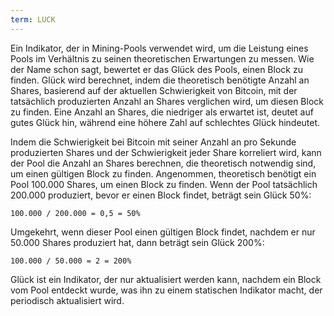 ```yaml
---
term: LUCK
---
```


Ein Indikator, der in Mining-Pools verwendet wird, um die Leistung eines Pools im Verhältnis zu seinen theoretischen Erwartungen zu messen. Wie der Name schon sagt, bewertet er das Glück des Pools, einen Block zu finden. Glück wird berechnet, indem die theoretisch benötigte Anzahl an Shares, basierend auf der aktuellen Schwierigkeit von Bitcoin, mit der tatsächlich produzierten Anzahl an Shares verglichen wird, um diesen Block zu finden. Eine Anzahl an Shares, die niedriger als erwartet ist, deutet auf gutes Glück hin, während eine höhere Zahl auf schlechtes Glück hindeutet.

Indem die Schwierigkeit bei Bitcoin mit seiner Anzahl an pro Sekunde produzierten Shares und der Schwierigkeit jeder Share korreliert wird, kann der Pool die Anzahl an Shares berechnen, die theoretisch notwendig sind, um einen gültigen Block zu finden. Angenommen, theoretisch benötigt ein Pool 100.000 Shares, um einen Block zu finden. Wenn der Pool tatsächlich 200.000 produziert, bevor er einen Block findet, beträgt sein Glück 50%:

```text
100.000 / 200.000 = 0,5 = 50%
```

Umgekehrt, wenn dieser Pool einen gültigen Block findet, nachdem er nur 50.000 Shares produziert hat, dann beträgt sein Glück 200%:

```text
100.000 / 50.000 = 2 = 200%
```

Glück ist ein Indikator, der nur aktualisiert werden kann, nachdem ein Block vom Pool entdeckt wurde, was ihn zu einem statischen Indikator macht, der periodisch aktualisiert wird.